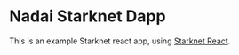# Nadai Starknet Dapp

This is an example Starknet react app, using [Starknet React](https://github.com/apibara/starknet-react).
